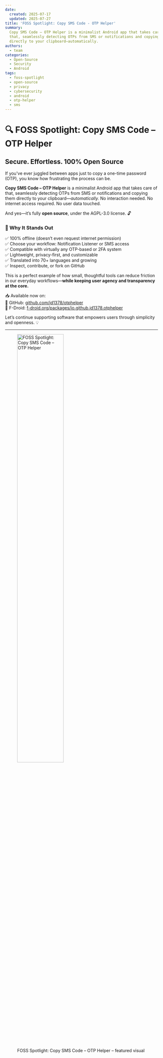```yaml
---
date:
  created: 2025-07-17
  updated: 2025-07-27
title: 'FOSS Spotlight: Copy SMS Code - OTP Helper'
summary:
  Copy SMS Code – OTP Helper is a minimalist Android app that takes care of
  that, seamlessly detecting OTPs from SMS or notifications and copying them
  directly to your clipboard—automatically.
authors:
  - team
categories:
  - Open-Source
  - Security
  - Android
tags:
  - foss-spotlight
  - open-source
  - privacy
  - cybersecurity
  - android
  - otp-helper
  - sms
---
```


# 🔍 FOSS Spotlight: Copy SMS Code – OTP Helper

## Secure. Effortless. 100% Open Source

If you've ever juggled between apps just to copy a one-time password (OTP), you
know how frustrating the process can be.

**Copy SMS Code – OTP Helper** is a minimalist Android app that takes care of
that, seamlessly detecting OTPs from SMS or notifications and copying them
directly to your clipboard—_automatically._ No interaction needed. No internet
access required. No user data touched.

And yes—it’s fully **open source**, under the AGPL-3.0 license. 🔓

<!-- more -->

### 🧩 Why It Stands Out

✅ 100% offline (doesn’t even request internet permission)  
✅ Choose your workflow: Notification Listener or SMS access  
✅ Compatible with virtually any OTP-based or 2FA system  
✅ Lightweight, privacy-first, and customizable  
✅ Translated into 70+ languages and growing  
✅ Inspect, contribute, or fork on GitHub

This is a perfect example of how small, thoughtful tools can reduce friction in
our everyday workflows—**while keeping user agency and transparency at the
core.**

📥 Available now on:  
🔗 GitHub: [github.com/jd1378/otphelper](https://github.com/jd1378/otphelper)  
🔗 F-Droid:
[f-droid.org/packages/io.github.jd1378.otphelper](https://f-droid.org/packages/io.github.jd1378.otphelper)

Let’s continue supporting software that empowers users through simplicity and
openness. 💡

---

<figure class="poster-figure">
  <picture>
  <source srcset="/img/otp-helper-promo.webp" type="image/webp" />
  <img src="/img/otp-helper-promo.png" alt="FOSS Spotlight: Copy SMS Code – OTP Helper" style="width: 60%; height: 60%">
  <figcaption>
    FOSS Spotlight: Copy SMS Code – OTP Helper – featured visual
  </figcaption>
</figure>

